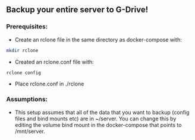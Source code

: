 ## Backup your entire server to G-Drive!
### Prerequisites:
- Create an rclone file in the same directory as docker-compose with:
```bash
mkdir rclone
```
- Created an rclone.conf file with:
```bash
rclone config
```
- Place rclone.conf in ./rclone


### Assumptions:
- This setup assumes that all of the data that you want to backup (config files and bind mounts etc) are in ~/server. You can change this by editing the volume bind mount in the docker-compose that points to /mnt/server.

